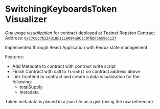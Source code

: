 # SwitchingKeyboardsToken Visualizer

*One-page visualization* for contract deployed at Testnet Ropsten Contract Address: [`0xC7C0c7b22F018E111A094a8C3C0f0DF3A596C137`](https://ropsten.etherscan.io/address/0xC7C0c7b22F018E111A094a8C3C0f0DF3A596C137#code)

Implemented through React Application with Redux state management

Features:
- Add Metadata to contract with contract write script
- Finish Contract with call to `finish()` on contract address above
- Link frontend to contract and create a data visualization for the following:
    * totalSupply
    * metadata

Token metadata is placed in a json file on a gist (using the raw reference)
